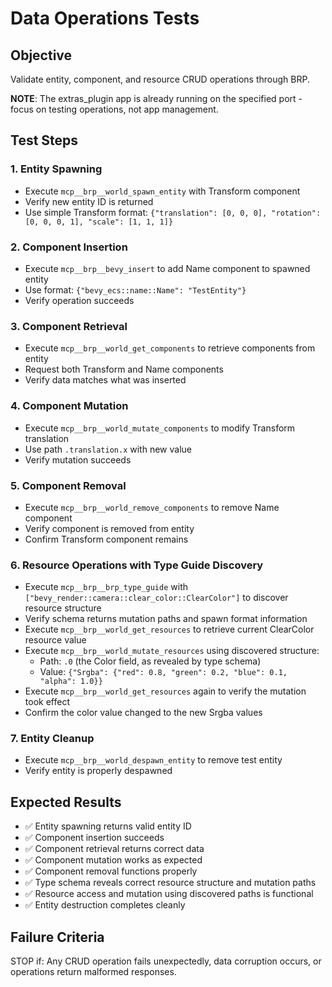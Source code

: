 # Data Operations Tests

## Objective
Validate entity, component, and resource CRUD operations through BRP.

**NOTE**: The extras_plugin app is already running on the specified port - focus on testing operations, not app management.

## Test Steps

### 1. Entity Spawning
- Execute `mcp__brp__world_spawn_entity` with Transform component
- Verify new entity ID is returned
- Use simple Transform format: `{"translation": [0, 0, 0], "rotation": [0, 0, 0, 1], "scale": [1, 1, 1]}`

### 2. Component Insertion
- Execute `mcp__brp__bevy_insert` to add Name component to spawned entity
- Use format: `{"bevy_ecs::name::Name": "TestEntity"}`
- Verify operation succeeds

### 3. Component Retrieval
- Execute `mcp__brp__world_get_components` to retrieve components from entity
- Request both Transform and Name components
- Verify data matches what was inserted

### 4. Component Mutation
- Execute `mcp__brp__world_mutate_components` to modify Transform translation
- Use path `.translation.x` with new value
- Verify mutation succeeds

### 5. Component Removal
- Execute `mcp__brp__world_remove_components` to remove Name component
- Verify component is removed from entity
- Confirm Transform component remains

### 6. Resource Operations with Type Guide Discovery
- Execute `mcp__brp__brp_type_guide` with `["bevy_render::camera::clear_color::ClearColor"]` to discover resource structure
- Verify schema returns mutation paths and spawn format information
- Execute `mcp__brp__world_get_resources` to retrieve current ClearColor resource value
- Execute `mcp__brp__world_mutate_resources` using discovered structure:
  - Path: `.0` (the Color field, as revealed by type schema)
  - Value: `{"Srgba": {"red": 0.8, "green": 0.2, "blue": 0.1, "alpha": 1.0}}`
- Execute `mcp__brp__world_get_resources` again to verify the mutation took effect
- Confirm the color value changed to the new Srgba values

### 7. Entity Cleanup
- Execute `mcp__brp__world_despawn_entity` to remove test entity
- Verify entity is properly despawned

## Expected Results
- ✅ Entity spawning returns valid entity ID
- ✅ Component insertion succeeds
- ✅ Component retrieval returns correct data
- ✅ Component mutation works as expected
- ✅ Component removal functions properly
- ✅ Type schema reveals correct resource structure and mutation paths
- ✅ Resource access and mutation using discovered paths is functional
- ✅ Entity destruction completes cleanly

## Failure Criteria
STOP if: Any CRUD operation fails unexpectedly, data corruption occurs, or operations return malformed responses.

